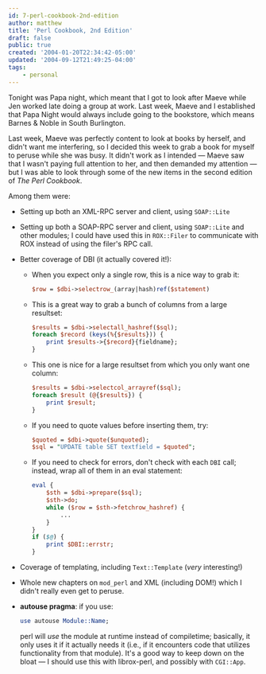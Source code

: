 ```yaml
---
id: 7-perl-cookbook-2nd-edition
author: matthew
title: 'Perl Cookbook, 2nd Edition'
draft: false
public: true
created: '2004-01-20T22:34:42-05:00'
updated: '2004-09-12T21:49:25-04:00'
tags:
    - personal
---
```

Tonight was Papa night, which meant that I got to look after Maeve while Jen
worked late doing a group at work. Last week, Maeve and I established that Papa
Night would always include going to the bookstore, which means Barnes &amp; Noble
in South Burlington.

Last week, Maeve was perfectly content to look at books by herself, and didn't
want me interfering, so I decided this week to grab a book for myself to peruse
while she was busy. It didn't work as I intended — Maeve saw that I wasn't
paying full attention to her, and then demanded my attention — but I was able
to look through some of the new items in the second edition of *The Perl
Cookbook*.

Among them were:

- Setting up both an XML-RPC server and client, using `SOAP::Lite`
- Setting up both a SOAP-RPC server and client, using `SOAP::Lite` and other
  modules; I could have used this in `ROX::Filer` to communicate with ROX
  instead of using the filer's RPC call.
- Better coverage of DBI (it actually covered it!):
  - When you expect only a single row, this is a nice way to grab it:

    ```perl
    $row = $dbi->selectrow_(array|hash)ref($statement)
    ```

  - This is a great way to grab a bunch of columns from a large resultset:

    ```perl
    $results = $dbi->selectall_hashref($sql);
    foreach $record (keys(%{$results})) {
        print $results->{$record}{fieldname};
    }
    ```
                        
  - This one is nice for a large resultset from which you only want one column:

    ```perl
    $results = $dbi->selectcol_arrayref($sql);
    foreach $result (@{$results}) {
        print $result;
    }
    ```

  - If you need to quote values before inserting them, try:

    ```perl
    $quoted = $dbi->quote($unquoted);
    $sql = "UPDATE table SET textfield = $quoted";
    ```

  - If you need to check for errors, don't check with each `DBI` call; instead,
    wrap all of them in an eval statement:

    ```perl
    eval {
        $sth = $dbi->prepare($sql);
        $sth->do;
        while ($row = $sth->fetchrow_hashref) {
            ...
        }
    }
    if ($@) {
        print $DBI::errstr; 
    }
    ```                    

- Coverage of templating, including `Text::Template` (*very* interesting!)
- Whole new chapters on `mod_perl` and XML (including DOM!) which I didn't really even get to peruse.
- **autouse pragma**: if you use:

  ```perl
  use autouse Module::Name;
  ```

  perl will *use* the module at runtime instead of compiletime; basically, it
  only uses it if it actually needs it (i.e., if it encounters code that
  utilizes functionality from that module). It's a good way to keep down on the
  bloat — I should use this with librox-perl, and possibly with `CGI::App`.

